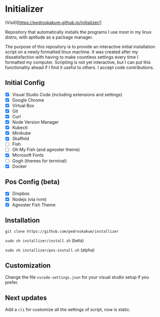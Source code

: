 # Initializer

(Visit)[https://pedroskakum.github.io/initializer/]

Repository that automatically installs the programs I use most in my linux distro, with aptitude as a package manager.

The purpose of this repository is to provide an interactive initial installation script on a newly formatted linux machine. It was created after my dissatisfaction with having to make countless settings every time I formatted my computer. Scripting is not yet interactive, but I can put this functionality ahead if I find it useful to others. I accept code contributions.

## Initial Config

- [x] Visual Studio Code (including extensions and settings)
- [x] Google Chrome
- [x] Virtual Box
- [x] Git
- [x] Curl
- [x] Node Version Manager
- [x] Kubectl
- [x] Minikube
- [x] Skaffold
- [ ] Fish
- [ ] Oh My Fish (and agnoster theme)
- [x] Microsoft Fonts
- [ ] Gogh (themes for terminal)
- [x] Docker

## Pos Config (beta)

- [x] Dropbox
- [x] Nodejs (via nvm)
- [x] Agnoster Fish Theme
  
## Installation
`git clone https://github.com/pedroskakum/installizer`

`sudo sh installizer/install.sh` (beta)

`sudo sh installizer/pos-install.sh` (alpha)

## Customization

Change the file `vscode-settings.json` for your visual studio setup if you prefer.

## Next updates

Add a `cli` for customize all the settings of script, now is static.
